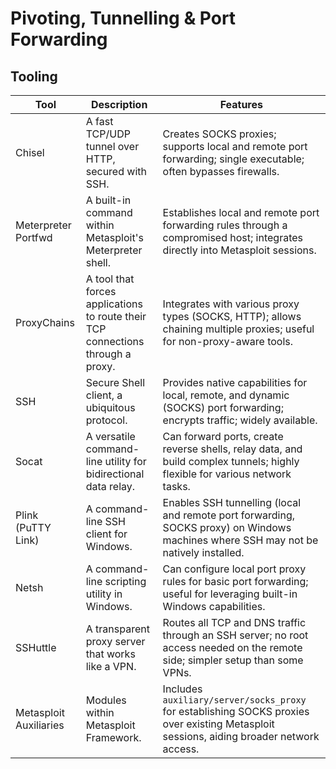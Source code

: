 # Pivoting, Tunnelling & Port Forwarding

## Tooling

| Tool                   | Description                                                                     | Features                                                                                                                                 |
| ---------------------- | ------------------------------------------------------------------------------- | ---------------------------------------------------------------------------------------------------------------------------------------- |
| Chisel                 | A fast TCP/UDP tunnel over HTTP, secured with SSH.                              | Creates SOCKS proxies; supports local and remote port forwarding; single executable; often bypasses firewalls.                           |
| Meterpreter Portfwd    | A built-in command within Metasploit's Meterpreter shell.                       | Establishes local and remote port forwarding rules through a compromised host; integrates directly into Metasploit sessions.             |
| ProxyChains            | A tool that forces applications to route their TCP connections through a proxy. | Integrates with various proxy types (SOCKS, HTTP); allows chaining multiple proxies; useful for non-proxy-aware tools.                   |
| SSH                    | Secure Shell client, a ubiquitous protocol.                                     | Provides native capabilities for local, remote, and dynamic (SOCKS) port forwarding; encrypts traffic; widely available.                 |
| Socat                  | A versatile command-line utility for bidirectional data relay.                  | Can forward ports, create reverse shells, relay data, and build complex tunnels; highly flexible for various network tasks.              |
| Plink (PuTTY Link)     | A command-line SSH client for Windows.                                          | Enables SSH tunnelling (local and remote port forwarding, SOCKS proxy) on Windows machines where SSH may not be natively installed.      |
| Netsh                  | A command-line scripting utility in Windows.                                    | Can configure local port proxy rules for basic port forwarding; useful for leveraging built-in Windows capabilities.                     |
| SSHuttle               | A transparent proxy server that works like a VPN.                               | Routes all TCP and DNS traffic through an SSH server; no root access needed on the remote side; simpler setup than some VPNs.            |
| Metasploit Auxiliaries | Modules within Metasploit Framework.                                            | Includes `auxiliary/server/socks_proxy` for establishing SOCKS proxies over existing Metasploit sessions, aiding broader network access. |
